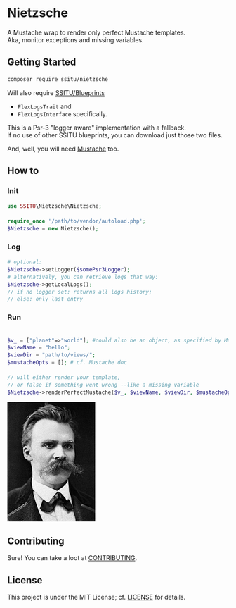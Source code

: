 
# Nietzsche

A Mustache wrap to render only perfect Mustache templates.  
Aka, monitor exceptions and missing variables.

## Getting Started

```bash
composer require ssitu/nietzsche
```

Will also require [SSITU/Blueprints](https://github.com/I-is-as-I-does/Blueprints) 

* `FlexLogsTrait` and
* `FlexLogsInterface` specifically.  

This is a Psr-3 "logger aware" implementation with a fallback.  
If no use of other SSITU blueprints, you can download just those two files.

And, well, you will need [Mustache](https://github.com/bobthecow/mustache.php/wiki) too.

## How to

### Init 

```php
use SSITU\Nietzsche\Nietzsche;

require_once '/path/to/vendor/autoload.php';
$Nietzsche = new Nietzsche();
```

### Log

```php
# optional:
$Nietzsche->setLogger($somePsr3Logger);
# alternatively, you can retrieve logs that way:
$Nietzsche->getLocalLogs();
// if no logger set: returns all logs history;
// else: only last entry
```

### Run

```php

$v_ = ["planet"=>"world"]; #could also be an object, as specified by Mustache doc
$viewName = "hello";
$viewDir = "path/to/views/";
$mustacheOpts = []; # cf. Mustache doc

// will either render your template, 
// or false if something went wrong --like a missing variable
$Nietzsche->renderPerfectMustache($v_, $viewName, $viewDir, $mustacheOpts);
```

![Nietzsche Mustache](Nietzsche.jpg)

## Contributing

Sure! You can take a loot at [CONTRIBUTING](CONTRIBUTING.md).

## License

This project is under the MIT License; cf. [LICENSE](LICENSE) for details.